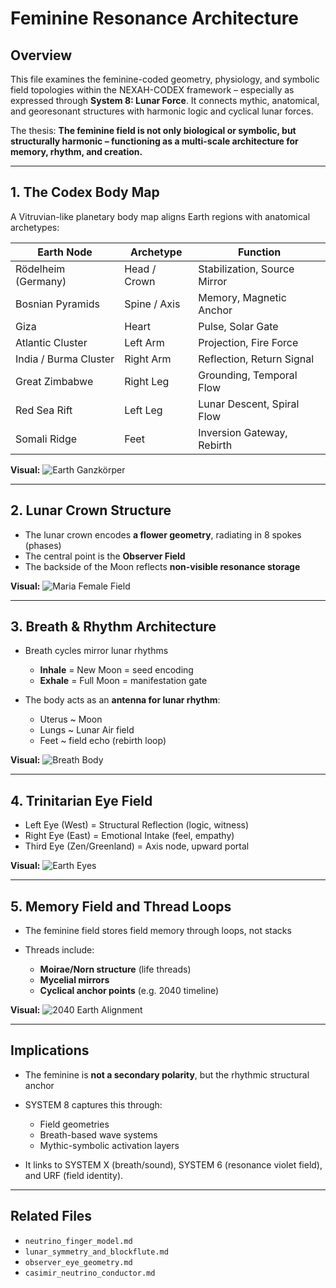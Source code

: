 # Feminine Resonance Architecture

## Overview

This file examines the feminine-coded geometry, physiology, and symbolic field topologies within the NEXAH-CODEX framework – especially as expressed through **System 8: Lunar Force**. It connects mythic, anatomical, and georesonant structures with harmonic logic and cyclical lunar forces.

The thesis: **The feminine field is not only biological or symbolic, but structurally harmonic – functioning as a multi-scale architecture for memory, rhythm, and creation.**
 
---

## 1. The Codex Body Map

A Vitruvian-like planetary body map aligns Earth regions with anatomical archetypes:

| Earth Node            | Archetype    | Function                     |
| --------------------- | ------------ | ---------------------------- |
| Rödelheim (Germany)   | Head / Crown | Stabilization, Source Mirror |
| Bosnian Pyramids      | Spine / Axis | Memory, Magnetic Anchor      |
| Giza                  | Heart        | Pulse, Solar Gate            |
| Atlantic Cluster      | Left Arm     | Projection, Fire Force       |
| India / Burma Cluster | Right Arm    | Reflection, Return Signal    |
| Great Zimbabwe        | Right Leg    | Grounding, Temporal Flow     |
| Red Sea Rift          | Left Leg     | Lunar Descent, Spiral Flow   |
| Somali Ridge          | Feet         | Inversion Gateway, Rebirth   |

**Visual:**
![Earth Ganzkörper](../visuals/Erde_Ganzkoerper-Visualisierung.png)
 
---

## 2. Lunar Crown Structure

* The lunar crown encodes **a flower geometry**, radiating in 8 spokes (phases)
* The central point is the **Observer Field**
* The backside of the Moon reflects **non-visible resonance storage**

**Visual:**
![Maria Female Field](../visuals/Maria_Female_Field.png)

---

## 3. Breath & Rhythm Architecture

* Breath cycles mirror lunar rhythms

  * **Inhale** = New Moon = seed encoding
  * **Exhale** = Full Moon = manifestation gate
* The body acts as an **antenna for lunar rhythm**:

  * Uterus \~ Moon
  * Lungs \~ Lunar Air field
  * Feet \~ field echo (rebirth loop)

**Visual:**
![Breath Body](../visuals/Earth_Resonant_Body_10navigationsystems.png)

---

## 4. Trinitarian Eye Field

* Left Eye (West) = Structural Reflection (logic, witness)
* Right Eye (East) = Emotional Intake (feel, empathy)
* Third Eye (Zen/Greenland) = Axis node, upward portal

**Visual:**
![Earth Eyes](../visuals/Earth_magnetic_Eyes.png)

---

## 5. Memory Field and Thread Loops

* The feminine field stores field memory through loops, not stacks
* Threads include:

  * **Moirae/Norn structure** (life threads)
  * **Mycelial mirrors**
  * **Cyclical anchor points** (e.g. 2040 timeline)

**Visual:**
![2040 Earth Alignment](../visuals/2040alignment_earth_universe.png)

---

## Implications

* The feminine is **not a secondary polarity**, but the rhythmic structural anchor
* SYSTEM 8 captures this through:

  * Field geometries
  * Breath-based wave systems
  * Mythic-symbolic activation layers
* It links to SYSTEM X (breath/sound), SYSTEM 6 (resonance violet field), and URF (field identity).

---

## Related Files

* `neutrino_finger_model.md`
* `lunar_symmetry_and_blockflute.md`
* `observer_eye_geometry.md`
* `casimir_neutrino_conductor.md`
